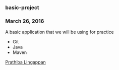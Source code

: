 ### basic-project

### March 26, 2016

A basic application that we will be using for practice

* Git
* Java
* Maven

[Prathiba Lingappan](http://sqasolution.com) 
